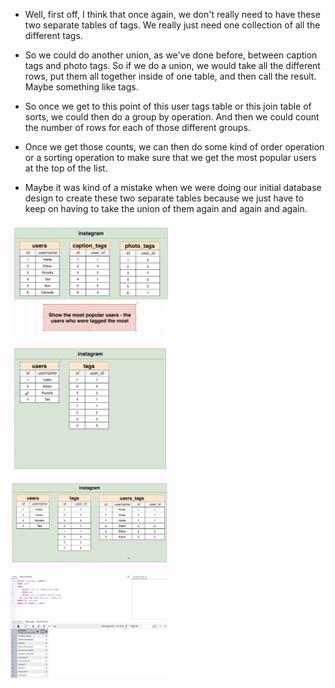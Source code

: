 
- Well, first off, I think that once again, we don't really need to have these two separate tables of tags. We really just need one collection of all the different tags.

- So we could do another union, as we've done before, between caption tags and photo tags. So if we do a union, we would take all the different rows, put them all together inside of one table, and then call the result. Maybe something like tags.

- So once we get to this point of this user tags table or this join table of sorts, we could then do a group by operation. And then we could count the number of rows for each of those different groups.

- Once we get those counts, we can then do some kind of order operation or a sorting operation to make sure that we get the most popular users at the top of the list.

- Maybe it was kind of a mistake when we were doing our initial database design to create these two separate tables because we just have to keep on having to take the union of them again and again and again.

[<img src="./pictures/most_popular_users.png" width="50%"/>](./pictures/most_popular_users.png)

[<img src="./pictures/most_popular_users_01.png" width="50%"/>](./pictures/most_popular_users_01.png)

[<img src="./pictures/most_popular_users_02.png" width="50%"/>](./pictures/most_popular_users_02.png)

[<img src="./pictures/most_popular_users_03.png" width="50%"/>](./pictures/most_popular_users_03.png)